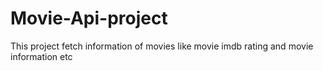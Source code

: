 # Movie-Api-project
  This project fetch information of movies like movie imdb rating and movie information etc
